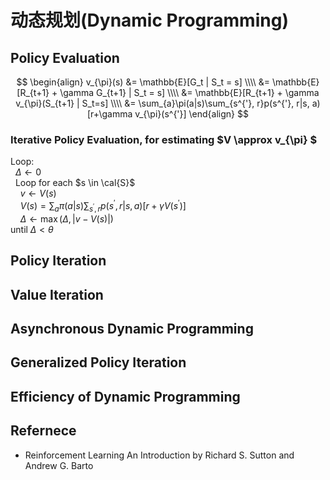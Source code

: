 # 动态规划(Dynamic Programming)

## Policy Evaluation
$$
\begin{align}
v_{\pi}(s) &= \mathbb{E}[G_t | S_t = s] \\\\
&= \mathbb{E}[R_{t+1} + \gamma G_{t+1} | S_t = s] \\\\
&= \mathbb{E}[R_{t+1} + \gamma v_{\pi}(S_{t+1} | S_t=s] \\\\
&= \sum_{a}\pi(a|s)\sum_{s^{'}, r}p(s^{'}, r|s, a)[r+\gamma v_{\pi}(s^{'}]
\end{align}
$$

### Iterative Policy Evaluation, for estimating $V \approx v_{\pi} $
Loop:   
&nbsp;&nbsp;$\Delta \leftarrow 0$    
&nbsp;&nbsp;Loop for each $s \in \cal{S}$    
&nbsp;&nbsp;&nbsp;&nbsp;$v \leftarrow V(s)$    
&nbsp;&nbsp;&nbsp;&nbsp;$V(s) = \sum_a \pi(a|s)\sum_{s^{'}, r} p(s^{'}, r|s, a) [r+\gamma V(s^{'})]$    
&nbsp;&nbsp;&nbsp;&nbsp;$\Delta \leftarrow \mathop{max}(\Delta, \vert v - V(s) \vert)$    
until $\Delta \lt \theta$

## Policy Iteration

## Value Iteration

## Asynchronous Dynamic Programming

## Generalized Policy Iteration

## Efficiency of Dynamic Programming

## Refernece
* Reinforcement Learning An Introduction by Richard S. Sutton and Andrew G. Barto
